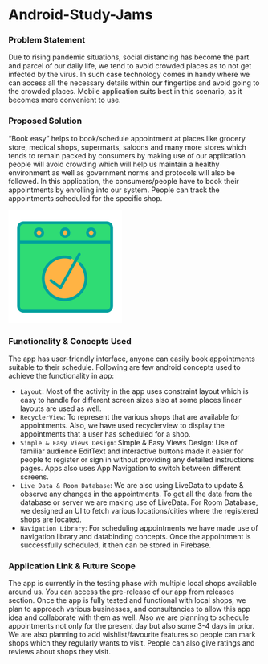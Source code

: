 # Android-Study-Jams
### Problem Statement
Due to rising pandemic situations, social distancing has become the part and parcel of our daily life, we tend to avoid crowded places as to 
not get infected by the virus. In such case technology comes in handy where we can access all the necessary details within our fingertips and 
avoid going to the crowded places. Mobile application suits best in this scenario, as it becomes more convenient to use.

### Proposed Solution
“Book easy” helps to book/schedule appointment at places like grocery store, medical shops, supermarts, saloons and many more stores which tends 
to remain packed by consumers by making use of our application people will avoid crowding which will help us maintain a healthy environment as 
well as government norms and protocols will also be followed. In this application, the consumers/people have to book their appointments by enrolling 
into our system. People can track the appointments scheduled for the specific shop.

![alt text](Screenshots/confirm.png)

### Functionality & Concepts Used
The app has user-friendly interface, anyone can easily book appointments suitable to their schedule. Following are few android concepts used to achieve the functionality in app:
- `Layout`: Most of the activity in the app uses constraint layout which is easy to handle for different screen sizes also at some places linear layouts are used as well.
- `RecyclerView`: To represent the various shops that are available for appointments. Also, we have used recyclerview to display the appointments that a user has scheduled for a shop.
- `Simple & Easy Views Design`: Simple & Easy Views Design: Use of familiar audience EditText and interactive buttons made it easier for people to register or sign in without providing any detailed instructions pages. Apps also uses App Navigation to switch between different screens.
- `Live Data & Room Database`: We are also using LiveData to update & observe any changes in the appointments. To get all the data from the database or server we are making use of LiveData. For Room Database, we designed an UI to fetch various locations/cities where the registered shops are located.
- `Navigation Library`: For scheduling appointments we have made use of navigation library and databinding concepts. Once the appointment is successfully scheduled, it then can be stored in Firebase.

### Application Link & Future Scope
The app is currently in the testing phase with multiple local shops available around us. You can access the pre-release of our app from releases 
section. Once the app is fully tested and functional with local shops, we plan to approach various businesses, and consultancies to allow this 
app idea and collaborate with them as well. Also we are planning to schedule appointments not only for the present day but also some 3-4 days in prior. 
We are also planning to add wishlist/favourite features so people can mark shops which they regularly wants to visit. People can also give ratings and 
reviews about shops they visit.

